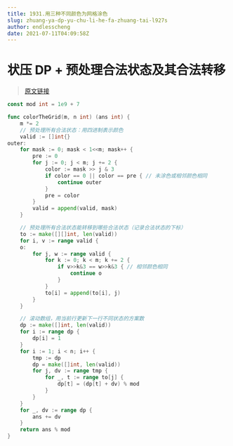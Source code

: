 ```yaml
---
title: 1931.用三种不同颜色为网格涂色
slug: zhuang-ya-dp-yu-chu-li-he-fa-zhuang-tai-l927s
author: endlesscheng
date: 2021-07-11T04:09:58Z
---
```

# 状压 DP + 预处理合法状态及其合法转移
 
> [原文链接](https://leetcode.cn/problems/painting-a-grid-with-three-different-colors/solution/zhuang-ya-dp-yu-chu-li-he-fa-zhuang-tai-l927s)
```go
const mod int = 1e9 + 7

func colorTheGrid(m, n int) (ans int) {
	m *= 2
	// 预处理所有合法状态：用四进制表示颜色
	valid := []int{}
outer:
	for mask := 0; mask < 1<<m; mask++ {
		pre := 0
		for j := 0; j < m; j += 2 {
			color := mask >> j & 3
			if color == 0 || color == pre { // 未涂色或相邻颜色相同
				continue outer
			}
			pre = color
		}
		valid = append(valid, mask)
	}

	// 预处理所有合法状态能转移到哪些合法状态（记录合法状态的下标）
	to := make([][]int, len(valid))
	for i, v := range valid {
	o:
		for j, w := range valid {
			for k := 0; k < m; k += 2 {
				if v>>k&3 == w>>k&3 { // 相邻颜色相同
					continue o
				}
			}
			to[i] = append(to[i], j)
		}
	}

	// 滚动数组，用当前行更新下一行不同状态的方案数
	dp := make([]int, len(valid))
	for i := range dp {
		dp[i] = 1
	}
	for i := 1; i < n; i++ {
		tmp := dp
		dp = make([]int, len(valid))
		for j, dv := range tmp {
			for _, t := range to[j] {
				dp[t] = (dp[t] + dv) % mod
			}
		}
	}
	for _, dv := range dp {
		ans += dv
	}
	return ans % mod
}
```
